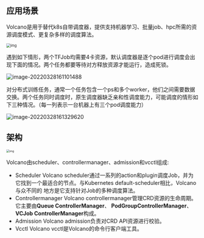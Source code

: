 ## 应用场景

Volcano是用于替代k8s自带调度器，提供支持机器学习、批量job、hpc所需的资源调度模式、更复杂多样的调度算法。

<img src="../pics/volcano-usage.png" alt="img" style="zoom: 67%;" />



遇到如下情形，两个TFJob均需要4卡资源，默认调度器是逐个pod进行调度会出现下面的情况。两个任务都要等待对方释放资源才能运行，造成死锁。

![image-20220328161101488](../pics/调度问题.png)

对分布式训练任务，通常一个任务包含一个ps和多个worker，他们之间需要数据交换。两个任务同时调度时，原生调度器缺乏亲和性调度能力，可能调度的情形如下三种情况。（每一列表示一台机器上有三个pod调度能力）

![image-20220328161329620](../pics/调度问题2-亲和性.png)

## 架构

<img src="../pics/volcano-archi.png" alt="img" style="zoom: 50%;" />

Volcano由scheduler、controllermanager、admission和vcctl组成:

- Scheduler Volcano scheduler通过一系列的action和plugin调度Job，并为它找到一个最适合的节点。与Kubernetes default-scheduler相比，Volcano与众不同的 地方是它支持针对Job的多种调度算法。
- Controllermanager Volcano controllermanager管理CRD资源的生命周期。它主要由**Queue ControllerManager**、 **PodGroupControllerManager**、 **VCJob ControllerManager**构成。
- Admission Volcano admission负责对CRD API资源进行校验。
- Vcctl Volcano vcctl是Volcano的命令行客户端工具。